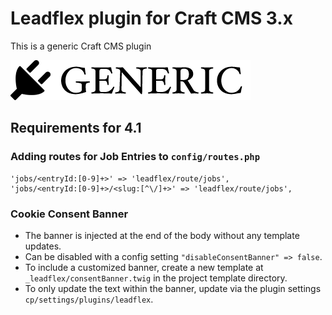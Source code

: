 # Leadflex plugin for Craft CMS 3.x

This is a generic Craft CMS plugin

![Screenshot](resources/img/plugin-logo.png)

## Requirements for 4.1

### Adding routes for Job Entries to `config/routes.php`
```
'jobs/<entryId:[0-9]+>' => 'leadflex/route/jobs',
'jobs/<entryId:[0-9]+>/<slug:[^\/]+>' => 'leadflex/route/jobs',
```
### Cookie Consent Banner

- The banner is injected at the end of the body without any template updates.
- Can be disabled with a config setting `"disableConsentBanner" => false`.
- To include a customized banner, create a new template at `_leadflex/consentBanner.twig` in the project template directory.
- To only update the text within the banner, update via the plugin settings `cp/settings/plugins/leadflex`.


